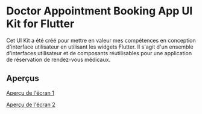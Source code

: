 # Doctor Appointment Booking App UI Kit for Flutter

Cet UI Kit a été créé pour mettre en valeur mes compétences en conception d'interface utilisateur en utilisant les widgets Flutter. 
Il s'agit d'un ensemble d'interfaces utilisateur et de composants réutilisables pour une application de réservation de rendez-vous médicaux.

## Aperçus
[Aperçu de l'écran 1](screenshots/welcome_screen.png)

[Aperçu de l'écran 2](screenshots/home_screen.png)



